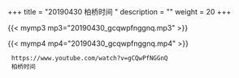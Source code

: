 +++
title = "20190430  柏桥时间 "
description = ""
weight = 20
+++

{{< mymp3 mp3="20190430_gcqwpfnggnq.mp3" >}}

{{< mymp4 mp4="20190430_gcqwpfnggnq.mp4" >}}

     https://www.youtube.com/watch?v=gCQwPfNGGnQ 
     柏桥时间 
     
